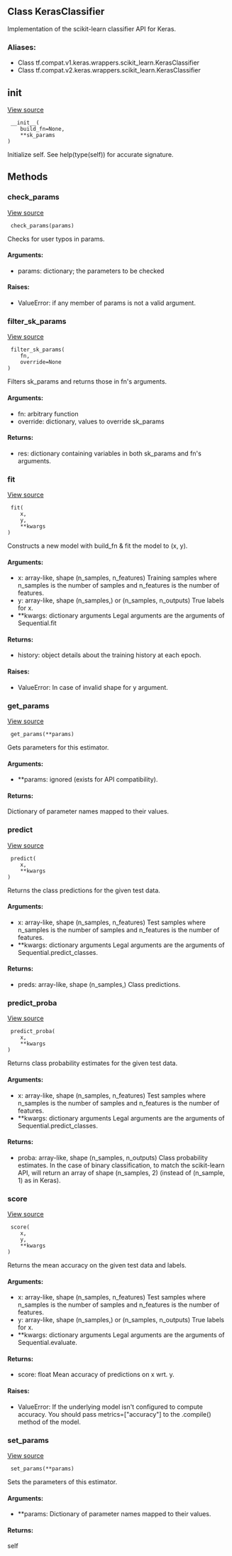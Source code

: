 ## Class KerasClassifier
Implementation of the scikit-learn classifier API for Keras.
### Aliases:
- Class tf.compat.v1.keras.wrappers.scikit_learn.KerasClassifier
- Class tf.compat.v2.keras.wrappers.scikit_learn.KerasClassifier
## __init__
[View source](https://github.com/tensorflow/tensorflow/blob/r2.0/tensorflow/python/keras/wrappers/scikit_learn.py#L74-L77)


```
 __init__(
    build_fn=None,
    **sk_params
)
```
Initialize self. See help(type(self)) for accurate signature.
## Methods
### check_params
[View source](https://github.com/tensorflow/tensorflow/blob/r2.0/tensorflow/python/keras/wrappers/scikit_learn.py#L79-L106)


```
 check_params(params)
```
Checks for user typos in params.
#### Arguments:
- params: dictionary; the parameters to be checked
#### Raises:
- ValueError: if any member of params is not a valid argument.
### filter_sk_params
[View source](https://github.com/tensorflow/tensorflow/blob/r2.0/tensorflow/python/keras/wrappers/scikit_learn.py#L170-L187)


```
 filter_sk_params(
    fn,
    override=None
)
```
Filters sk_params and returns those in fn's arguments.
#### Arguments:
- fn: arbitrary function
- override: dictionary, values to override sk_params
#### Returns:
- res: dictionary containing variables in both sk_params and fn's arguments.
### fit
[View source](https://github.com/tensorflow/tensorflow/blob/r2.0/tensorflow/python/keras/wrappers/scikit_learn.py#L195-L223)


```
 fit(
    x,
    y,
    **kwargs
)
```
Constructs a new model with build_fn & fit the model to (x, y).
#### Arguments:
- x: array-like, shape (n_samples, n_features) Training samples where n_samples is the number of samples and n_features is the number of features.
- y: array-like, shape (n_samples,) or (n_samples, n_outputs) True labels for x.
- **kwargs: dictionary arguments Legal arguments are the arguments of Sequential.fit
#### Returns:
- history: object details about the training history at each epoch.
#### Raises:
- ValueError: In case of invalid shape for y argument.
### get_params
[View source](https://github.com/tensorflow/tensorflow/blob/r2.0/tensorflow/python/keras/wrappers/scikit_learn.py#L108-L119)


```
 get_params(**params)
```
Gets parameters for this estimator.
#### Arguments:
- **params: ignored (exists for API compatibility).
#### Returns:
Dictionary of parameter names mapped to their values.
### predict
[View source](https://github.com/tensorflow/tensorflow/blob/r2.0/tensorflow/python/keras/wrappers/scikit_learn.py#L225-L242)


```
 predict(
    x,
    **kwargs
)
```
Returns the class predictions for the given test data.
#### Arguments:
- x: array-like, shape (n_samples, n_features) Test samples where n_samples is the number of samples and n_features is the number of features.
- **kwargs: dictionary arguments Legal arguments are the arguments of Sequential.predict_classes.
#### Returns:
- preds: array-like, shape (n_samples,) Class predictions.
### predict_proba
[View source](https://github.com/tensorflow/tensorflow/blob/r2.0/tensorflow/python/keras/wrappers/scikit_learn.py#L244-L270)


```
 predict_proba(
    x,
    **kwargs
)
```
Returns class probability estimates for the given test data.
#### Arguments:
- x: array-like, shape (n_samples, n_features) Test samples where n_samples is the number of samples and n_features is the number of features.
- **kwargs: dictionary arguments Legal arguments are the arguments of Sequential.predict_classes.
#### Returns:
- proba: array-like, shape (n_samples, n_outputs) Class probability estimates. In the case of binary classification, to match the scikit-learn API, will return an array of shape (n_samples, 2) (instead of (n_sample, 1) as in Keras).
### score
[View source](https://github.com/tensorflow/tensorflow/blob/r2.0/tensorflow/python/keras/wrappers/scikit_learn.py#L272-L310)


```
 score(
    x,
    y,
    **kwargs
)
```
Returns the mean accuracy on the given test data and labels.
#### Arguments:
- x: array-like, shape (n_samples, n_features) Test samples where n_samples is the number of samples and n_features is the number of features.
- y: array-like, shape (n_samples,) or (n_samples, n_outputs) True labels for x.
- **kwargs: dictionary arguments Legal arguments are the arguments of Sequential.evaluate.
#### Returns:
- score: float Mean accuracy of predictions on x wrt. y.
#### Raises:
- ValueError: If the underlying model isn't configured to compute accuracy. You should pass metrics=["accuracy"] to the .compile() method of the model.
### set_params
[View source](https://github.com/tensorflow/tensorflow/blob/r2.0/tensorflow/python/keras/wrappers/scikit_learn.py#L121-L132)


```
 set_params(**params)
```
Sets the parameters of this estimator.
#### Arguments:
- **params: Dictionary of parameter names mapped to their values.
#### Returns:
self
